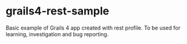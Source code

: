 # grails4-rest-sample
Basic example of Grails 4 app created with rest profile.
To be used for learning, investigation and bug reporting.


